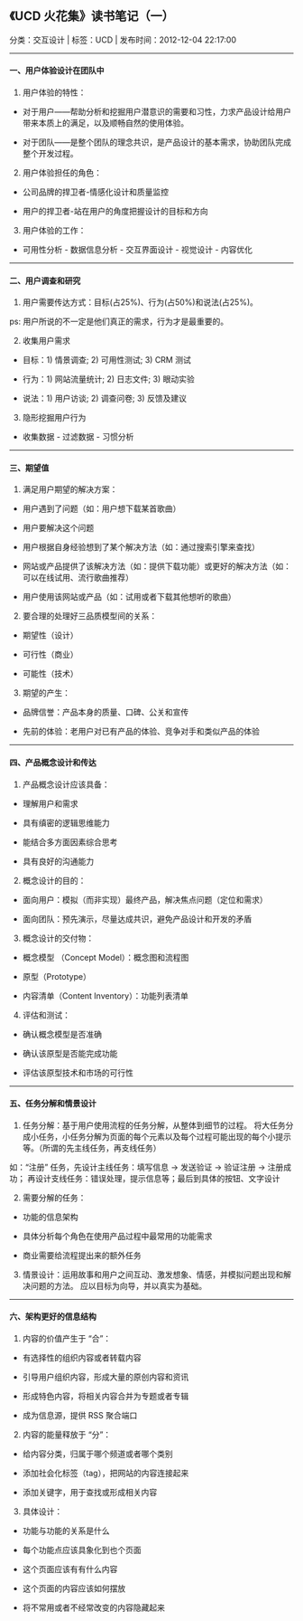 ## 《UCD 火花集》读书笔记（一）

分类：交互设计 | 标签：UCD | 发布时间：2012-12-04 22:17:00

___

#### 一、用户体验设计在团队中

 1. 用户体验的特性：

* 对于用户——帮助分析和挖掘用户潜意识的需要和习性，力求产品设计给用户带来本质上的满足，以及顺畅自然的使用体验。

* 对于团队——是整个团队的理念共识，是产品设计的基本需求，协助团队完成整个开发过程。

 2. 用户体验担任的角色：

* 公司品牌的捍卫者-情感化设计和质量监控

* 用户的捍卫者-站在用户的角度把握设计的目标和方向

 3. 用户体验的工作：

* 可用性分析 - 数据信息分析 - 交互界面设计 - 视觉设计 - 内容优化

___

#### 二、用户调查和研究

 1. 用户需要传达方式：目标(占25%)、行为(占50%)和说法(占25%)。
 
 ps: 用户所说的不一定是他们真正的需求，行为才是最重要的。

 2. 收集用户需求

* 目标：1) 情景调查; 2) 可用性测试; 3) CRM 测试

* 行为：1) 网站流量统计; 2) 日志文件; 3) 眼动实验

* 说法：1) 用户访谈; 2) 调查问卷; 3) 反馈及建议

 3. 隐形挖掘用户行为
 
* 收集数据 - 过滤数据 - 习惯分析

___

#### 三、期望值

 1. 满足用户期望的解决方案：
 
* 用户遇到了问题（如：用户想下载某首歌曲）

* 用户要解决这个问题

* 用户根据自身经验想到了某个解决方法（如：通过搜索引擎来查找）

* 网站或产品提供了该解决方法（如：提供下载功能）或更好的解决方法（如：可以在线试用、流行歌曲推荐）

* 用户使用该网站或产品（如：试用或者下载其他想听的歌曲）

 2. 要合理的处理好三品质模型间的关系：

* 期望性（设计）

* 可行性（商业）

* 可能性（技术）
 
 3. 期望的产生：
 
* 品牌信誉：产品本身的质量、口碑、公关和宣传

* 先前的体验：老用户对已有产品的体验、竞争对手和类似产品的体验

___

#### 四、产品概念设计和传达

 1. 产品概念设计应该具备：
 
* 理解用户和需求

* 具有缜密的逻辑思维能力

* 能结合多方面因素综合思考

* 具有良好的沟通能力

 2. 概念设计的目的：

* 面向用户：模拟（而非实现）最终产品，解决焦点问题（定位和需求）

* 面向团队：预先演示，尽量达成共识，避免产品设计和开发的矛盾

 3. 概念设计的交付物：
 
* 概念模型 （Concept Model）：概念图和流程图

* 原型（Prototype）

* 内容清单（Content Inventory）：功能列表清单

 4. 评估和测试：
 
* 确认概念模型是否准确

* 确认该原型是否能完成功能

* 评估该原型技术和市场的可行性

___

#### 五、任务分解和情景设计

 1. 任务分解：基于用户使用流程的任务分解，从整体到细节的过程。
 将大任务分成小任务，小任务分解为页面的每个元素以及每个过程可能出现的每个小提示等。（所谓的先主线任务，再支线任务）
 
 如：“注册” 任务，先设计主线任务：填写信息 -> 发送验证 -> 验证注册 -> 注册成功；
 再设计支线任务：错误处理，提示信息等；最后到具体的按钮、文字设计

 2. 需要分解的任务：
 
* 功能的信息架构

* 具体分析每个角色在使用产品过程中最常用的功能需求

* 商业需要给流程提出来的额外任务

 3. 情景设计：运用故事和用户之间互动、激发想象、情感，并模拟问题出现和解决问题的方法。
 应以目标为向导，并以真实为基础。

___

#### 六、架构更好的信息结构

 1. 内容的价值产生于 “合”：
 
* 有选择性的组织内容或者转载内容

* 引导用户组织内容，形成大量的原创内容和资讯

* 形成特色内容，将相关内容合并为专题或者专辑

* 成为信息源，提供 RSS 聚合端口

 2. 内容的能量释放于 “分”：
 
* 给内容分类，归属于哪个频道或者哪个类别

* 添加社会化标签（tag），把网站的内容连接起来

* 添加关键字，用于查找或形成相关内容

 3. 具体设计：
 
* 功能与功能的关系是什么

* 每个功能点应该具象化到也个页面

* 这个页面应该有有什么内容

* 这个页面的内容应该如何摆放

* 将不常用或者不经常改变的内容隐藏起来

